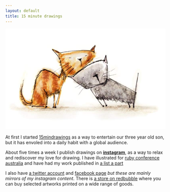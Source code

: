 ```yaml
---
layout: default
title: 15 minute drawings
---
```





<!-- <h1 class="title">15 minute drawings</h1>   -->


<div id="bio">
  <img src="/projects/15mindrawings/cats.jpg" alt="Cats">
  <p>
    At first I started <a href="http://instagram.com/15mindrawings">15mindrawings</a> as a way to entertain our three year old son, 
    but it has envoled into a daily habit with a global audience.
  </p>
</div>
  
About five times a week I publish drawings on **[instagram](http://instagram.com/15mindrawings)**, as a way to relax and 
rediscover my love for drawing. I have illustrated for [ruby conference australia](http://rubyconf.org.au) and have had my work published in [a list a part](http://alistapart.com)

I also have [a twitter account](http://twitter.com/15mindrawings) and [facebook page](https://www.facebook.com/15mindrawings) *but these are mainly mirrors of my instagram content*. There is [a store on redbubble](http://bit.ly/15mindrawings-store) where you can buy selected artworks printed on a wide range of goods.


                                                                                                                                                                                                                                                 
